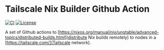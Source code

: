 # Tailscale Nix Builder Github Action

[![CI](https://github.com/shopstic/tailscale-nix-builder/actions/workflows/test.yaml/badge.svg)](https://github.com/shopstic/tailscale-nix-builder/actions)
[![License](https://img.shields.io/badge/License-Apache%202.0-blue.svg)](https://github.com/shopstic/tailscale-nix-builder/blob/main/LICENSE)

A set of Github actions to [https://nixos.org/manual/nix/unstable/advanced-topics/distributed-builds.html](distribute Nix builds remotely) to nodes in a [https://tailscale.com/](Tailscale network).